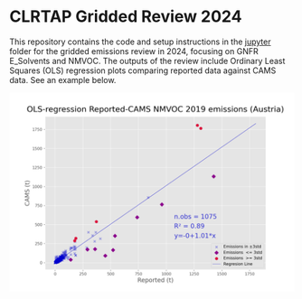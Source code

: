 # CLRTAP Gridded Review 2024

This repository contains the code and setup instructions in the [jupyter](./jupyter/) folder for the gridded emissions review in 2024, focusing on GNFR E_Solvents and NMVOC. The outputs of the review include Ordinary Least Squares (OLS) regression plots comparing reported data against CAMS data. See an example below.

![OLS Regression Plot](example-plot/ols_resid_Austria_2019_E_Solvents_NMVOC.png)